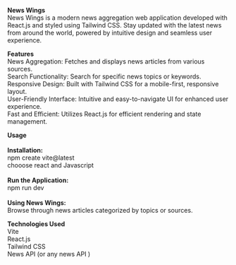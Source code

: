 <b>News Wings</b>
</br>
News Wings is a modern news aggregation web application developed with React.js and styled using Tailwind CSS. Stay updated with the latest news from around the world, powered by intuitive design and seamless user experience.
</br>

<b>Features</b>
</br>
News Aggregation: Fetches and displays news articles from various sources.
</br>
Search Functionality: Search for specific news topics or keywords.
</br>
Responsive Design: Built with Tailwind CSS for a mobile-first, responsive layout.
</br>
User-Friendly Interface: Intuitive and easy-to-navigate UI for enhanced user experience.
</br>
Fast and Efficient: Utilizes React.js for efficient rendering and state management.
</br>

<b>Usage</b>
</br>
</br>
<b>Installation:</b>
</br>
npm create vite@latest
</br>
chooose react and Javascript
</br>
</br>
<b>Run the Application:</b>
</br>
npm run dev
</br>
</br>
<b>Using News Wings:</b>
</br>
Browse through news articles categorized by topics or sources.
</br>

<b>Technologies Used</b>
</br>
Vite
</br>
React.js
</br>
Tailwind CSS
</br>
News API (or any news API )
